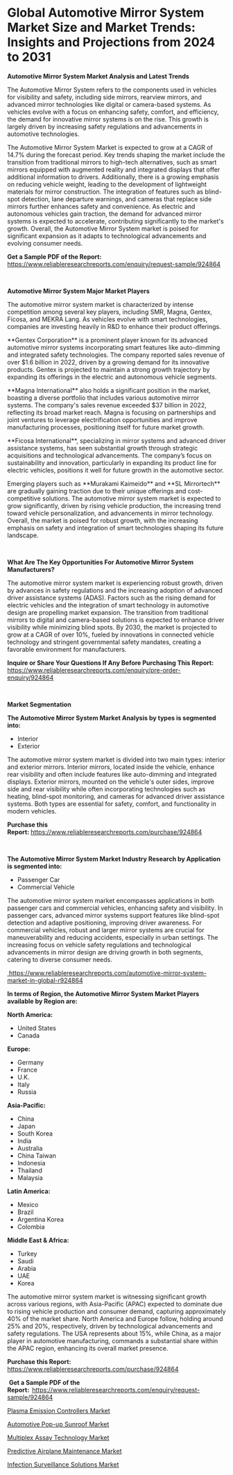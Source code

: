 <p><h1>Global Automotive Mirror System Market Size and Market Trends: Insights and Projections from 2024 to 2031</h1></p><p><strong>Automotive Mirror System Market Analysis and Latest Trends</strong></p>
<p><p>The Automotive Mirror System refers to the components used in vehicles for visibility and safety, including side mirrors, rearview mirrors, and advanced mirror technologies like digital or camera-based systems. As vehicles evolve with a focus on enhancing safety, comfort, and efficiency, the demand for innovative mirror systems is on the rise. This growth is largely driven by increasing safety regulations and advancements in automotive technologies.</p><p>The Automotive Mirror System Market is expected to grow at a CAGR of 14.7% during the forecast period. Key trends shaping the market include the transition from traditional mirrors to high-tech alternatives, such as smart mirrors equipped with augmented reality and integrated displays that offer additional information to drivers. Additionally, there is a growing emphasis on reducing vehicle weight, leading to the development of lightweight materials for mirror construction. The integration of features such as blind-spot detection, lane departure warnings, and cameras that replace side mirrors further enhances safety and convenience. As electric and autonomous vehicles gain traction, the demand for advanced mirror systems is expected to accelerate, contributing significantly to the market's growth. Overall, the Automotive Mirror System market is poised for significant expansion as it adapts to technological advancements and evolving consumer needs.</p></p>
<p><strong>Get a Sample PDF of the Report:&nbsp;</strong> <a href="https://www.reliableresearchreports.com/enquiry/request-sample/924864?utm_campaign=1400&utm_medium=2&utm_source=Github&utm_content=ia&utm_term=01102024&utm_id=automotive-mirror-system">https://www.reliableresearchreports.com/enquiry/request-sample/924864</a></p>
<p>&nbsp;</p>
<p><strong>Automotive Mirror System Major Market Players</strong></p>
<p><p>The automotive mirror system market is characterized by intense competition among several key players, including SMR, Magna, Gentex, Ficosa, and MEKRA Lang. As vehicles evolve with smart technologies, companies are investing heavily in R&D to enhance their product offerings.</p><p>**Gentex Corporation** is a prominent player known for its advanced automotive mirror systems incorporating smart features like auto-dimming and integrated safety technologies. The company reported sales revenue of over $1.6 billion in 2022, driven by a growing demand for its innovative products. Gentex is projected to maintain a strong growth trajectory by expanding its offerings in the electric and autonomous vehicle segments.</p><p>**Magna International** also holds a significant position in the market, boasting a diverse portfolio that includes various automotive mirror systems. The company's sales revenue exceeded $37 billion in 2022, reflecting its broad market reach. Magna is focusing on partnerships and joint ventures to leverage electrification opportunities and improve manufacturing processes, positioning itself for future market growth.</p><p>**Ficosa International**, specializing in mirror systems and advanced driver assistance systems, has seen substantial growth through strategic acquisitions and technological advancements. The company’s focus on sustainability and innovation, particularly in expanding its product line for electric vehicles, positions it well for future growth in the automotive sector.</p><p>Emerging players such as **Murakami Kaimeido** and **SL Mirrortech** are gradually gaining traction due to their unique offerings and cost-competitive solutions. The automotive mirror system market is expected to grow significantly, driven by rising vehicle production, the increasing trend toward vehicle personalization, and advancements in mirror technology. Overall, the market is poised for robust growth, with the increasing emphasis on safety and integration of smart technologies shaping its future landscape.</p></p>
<p>&nbsp;</p>
<p><strong>What Are The Key Opportunities For Automotive Mirror System Manufacturers?</strong></p>
<p><p>The automotive mirror system market is experiencing robust growth, driven by advances in safety regulations and the increasing adoption of advanced driver assistance systems (ADAS). Factors such as the rising demand for electric vehicles and the integration of smart technology in automotive design are propelling market expansion. The transition from traditional mirrors to digital and camera-based solutions is expected to enhance driver visibility while minimizing blind spots. By 2030, the market is projected to grow at a CAGR of over 10%, fueled by innovations in connected vehicle technology and stringent governmental safety mandates, creating a favorable environment for manufacturers.</p></p>
<p><strong>Inquire or Share Your Questions If Any Before Purchasing This Report:</strong> <a href="https://www.reliableresearchreports.com/enquiry/pre-order-enquiry/924864?utm_campaign=1400&utm_medium=2&utm_source=Github&utm_content=ia&utm_term=01102024&utm_id=automotive-mirror-system">https://www.reliableresearchreports.com/enquiry/pre-order-enquiry/924864</a></p>
<p>&nbsp;</p>
<p><strong>Market Segmentation</strong></p>
<p><strong>The Automotive Mirror System Market Analysis by types is segmented into:</strong></p>
<p><ul><li>Interior</li><li>Exterior</li></ul></p>
<p><p>The automotive mirror system market is divided into two main types: interior and exterior mirrors. Interior mirrors, located inside the vehicle, enhance rear visibility and often include features like auto-dimming and integrated displays. Exterior mirrors, mounted on the vehicle's outer sides, improve side and rear visibility while often incorporating technologies such as heating, blind-spot monitoring, and cameras for advanced driver assistance systems. Both types are essential for safety, comfort, and functionality in modern vehicles.</p></p>
<p><strong>Purchase this Report:&nbsp;</strong><a href="https://www.reliableresearchreports.com/purchase/924864?utm_campaign=1400&utm_medium=2&utm_source=Github&utm_content=ia&utm_term=01102024&utm_id=automotive-mirror-system">https://www.reliableresearchreports.com/purchase/924864</a></p>
<p>&nbsp;</p>
<p><strong>The Automotive Mirror System Market Industry Research by Application is segmented into:</strong></p>
<p><ul><li>Passenger Car</li><li>Commercial Vehicle</li></ul></p>
<p><p>The automotive mirror system market encompasses applications in both passenger cars and commercial vehicles, enhancing safety and visibility. In passenger cars, advanced mirror systems support features like blind-spot detection and adaptive positioning, improving driver awareness. For commercial vehicles, robust and larger mirror systems are crucial for maneuverability and reducing accidents, especially in urban settings. The increasing focus on vehicle safety regulations and technological advancements in mirror design are driving growth in both segments, catering to diverse consumer needs.</p></p>
<p><a href="https://www.reliableresearchreports.com/automotive-mirror-system-market-in-global-r924864?utm_campaign=1400&utm_medium=2&utm_source=Github&utm_content=ia&utm_term=01102024&utm_id=automotive-mirror-system">&nbsp;https://www.reliableresearchreports.com/automotive-mirror-system-market-in-global-r924864</a></p>
<p><strong>In terms of Region, the Automotive Mirror System Market Players available by Region are:</strong></p>
<p>
    <p> <strong> North America: </strong>
        <ul>
            <li>United States</li>
            <li>Canada</li>
        </ul>
        </p> 
    <p> <strong> Europe: </strong>
        <ul>
            <li>Germany</li>
            <li>France</li>
            <li>U.K.</li>
            <li>Italy</li>
            <li>Russia</li>
        </ul>
        </p> 
    <p> <strong> Asia-Pacific: </strong>
        <ul>
            <li>China</li>
            <li>Japan</li>
            <li>South Korea</li>
            <li>India</li>
            <li>Australia</li>
            <li>China Taiwan</li>
            <li>Indonesia</li>
            <li>Thailand</li>
            <li>Malaysia</li>
        </ul>
        </p> 
    <p> <strong> Latin America: </strong>
        <ul>
            <li>Mexico</li>
            <li>Brazil</li>
            <li>Argentina Korea</li>
            <li>Colombia</li>
        </ul>
        </p> 
    <p> <strong> Middle East & Africa: </strong>
        <ul>
            <li>Turkey</li>
            <li>Saudi</li>
            <li>Arabia</li>
            <li>UAE</li>
            <li>Korea</li>
        </ul>
    </p>
    </p>
<p><p>The automotive mirror system market is witnessing significant growth across various regions, with Asia-Pacific (APAC) expected to dominate due to rising vehicle production and consumer demand, capturing approximately 40% of the market share. North America and Europe follow, holding around 25% and 20%, respectively, driven by technological advancements and safety regulations. The USA represents about 15%, while China, as a major player in automotive manufacturing, commands a substantial share within the APAC region, enhancing its overall market presence.</p></p>
<p><strong>Purchase this Report: </strong><a href="https://www.reliableresearchreports.com/purchase/924864?utm_campaign=1400&utm_medium=2&utm_source=Github&utm_content=ia&utm_term=01102024&utm_id=automotive-mirror-system">https://www.reliableresearchreports.com/purchase/924864</a></p>
<p>&nbsp;<strong>Get a Sample PDF of the Report:&nbsp;&nbsp;</strong><a href="https://www.reliableresearchreports.com/enquiry/request-sample/924864?utm_campaign=1400&utm_medium=2&utm_source=Github&utm_content=ia&utm_term=01102024&utm_id=automotive-mirror-system">https://www.reliableresearchreports.com/enquiry/request-sample/924864</a></p>
<p><strong></strong></p>
<p><p><a href="https://issuu.com/reportprime-2/docs/plasma-emission-controllers-market-_aa0945b7bbbdcb?utm_campaign=1400&utm_medium=2&utm_source=Github&utm_content=ia&utm_term=01102024&utm_id=automotive-mirror-system">Plasma Emission Controllers Market</a></p><p><a href="https://github.com/SamiaHussain82/Market-Research-Report-List-1/blob/main/automotive-pop-up-sunroof-market.md?utm_campaign=1400&utm_medium=2&utm_source=Github&utm_content=ia&utm_term=01102024&utm_id=automotive-mirror-system">Automotive Pop-up Sunroof Market</a></p><p><a href="https://www.linkedin.com/pulse/global-multiplex-assay-technology-market-trends-innovations-wpmhc?utm_campaign=1400&utm_medium=2&utm_source=Github&utm_content=ia&utm_term=01102024&utm_id=automotive-mirror-system">Multiplex Assay Technology Market</a></p><p><a href="https://issuu.com/reportprime-2/docs/predictive-airplane-maintenance-mar_e72682dbcabc03?utm_campaign=1400&utm_medium=2&utm_source=Github&utm_content=ia&utm_term=01102024&utm_id=automotive-mirror-system">Predictive Airplane Maintenance Market</a></p><p><a href="https://www.linkedin.com/pulse/infection-surveillance-solutions-market-analysis-report-global-5dlbc?utm_campaign=1400&utm_medium=2&utm_source=Github&utm_content=ia&utm_term=01102024&utm_id=automotive-mirror-system">Infection Surveillance Solutions Market</a></p></p>